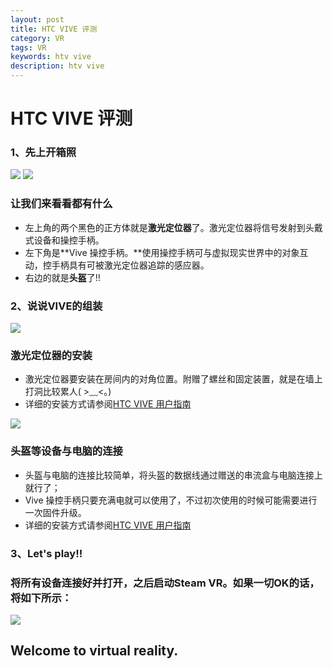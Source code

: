 ```yaml
---
layout: post
title: HTC VIVE 评测
category: VR
tags: VR
keywords: htv vive
description: htv vive
---
```

# HTC VIVE 评测

### **1、先上开箱照**

![](http://o835t7sp4.bkt.clouddn.com/image/htc-vive/1.jpg)
![](http://o835t7sp4.bkt.clouddn.com/image/htc-vive/2.jpg)
### 让我们来看看都有什么
  - 左上角的两个黑色的正方体就是**激光定位器**了。激光定位器将信号发射到头戴式设备和操控手柄。
  - 左下角是**Vive 操控手柄。**使用操控手柄可与虚拟现实世界中的对象互动，控手柄具有可被激光定位器追踪的感应器。
  - 右边的就是**头盔**了!!
  
### **2、说说VIVE的组装**
![](http://o835t7sp4.bkt.clouddn.com/image/htc-vive/3.jpg)

### 激光定位器的安装
  - 激光定位器要安装在房间内的对角位置。附赠了螺丝和固定装置，就是在墙上打洞比较累人( >﹏<。)
  - 详细的安装方式请参阅<a href="http://dl4.htc.com/web_materials/Manual/Vive/Vive_User_Guide_CHS.pdf?_ga=1.243508741.1881660208.1456415063" target="_blank">HTC VIVE 用户指南</a>
 
![](http://o835t7sp4.bkt.clouddn.com/image/htc-vive/4.jpg)

### 头盔等设备与电脑的连接
- 头盔与电脑的连接比较简单，将头盔的数据线通过赠送的串流盒与电脑连接上就行了；
- Vive 操控手柄只要充满电就可以使用了，不过初次使用的时候可能需要进行一次固件升级。
- 详细的安装方式请参阅<a href="http://dl4.htc.com/web_materials/Manual/Vive/Vive_User_Guide_CHS.pdf?_ga=1.243508741.1881660208.1456415063" target="_blank">HTC VIVE 用户指南</a>

### **3、Let's play!!**
### 将所有设备连接好并打开，之后启动Steam VR。如果一切OK的话，将如下所示：
![](http://o835t7sp4.bkt.clouddn.com/image/htc-vive/5.jpg)

## Welcome to virtual reality.


 

